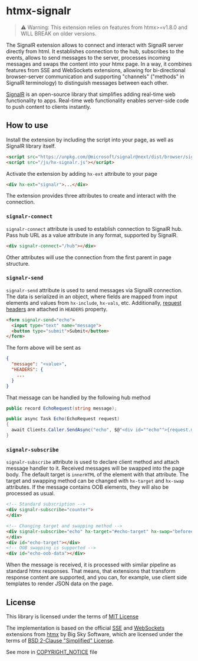 # htmx-signalr

> ⚠ Warning: This extension relies on features from htmx>=v1.8.0 and WILL BREAK on older versions.

The SignalR extension allows to connect and interact with SignalR server directly from html.
It establishes connection to the hub, subscribes to the events, allows to send messages to the server,
processes incoming messages and swaps the content into your htmx page.  In a way, it combines features from SSE
and WebSockets extensions, allowing for bi-directional browser-server communication and supporting
"channels" ("methods" in SignalR terminology) to distinguish messages between each other.

[SignalR](https://docs.microsoft.com/en-us/aspnet/core/signalr/introduction?view=aspnetcore-6.0) is an open-source library that
simplifies adding real-time web functionality to apps. Real-time web functionality enables server-side code to push content to clients instantly.

## How to use

Install the extension by including the script into your page, as well as SignalR library itself.

```html
<script src="https://unpkg.com/@microsoft/signalr@next/dist/browser/signalr.js"></script>
<script src="/js/hx-signalr.js"></script>
```

Activate the extension by adding `hx-ext` attribute to your page

```html
<div hx-ext="signalr">...</div>
```

The extension provides three attributes to create and interact with the connection.

### `signalr-connect`

`signalr-connect` attribute is used to establish connection to SignalR hub. Pass hub URL as a value attribute in any format, supported by SignalR.

```html
<div signalr-connect="/hub"></div>
```

Other attributes will use the connection from the first parent in page structure.

### `signalr-send`

`signalr-send` attribute is used to send messages via SignalR connection. The data is serialized in an object, where fields are mapped from input elements
and values from `hx-include`, `hx-vals`, etc. Additionally, [request headers](https://htmx.org/docs/#request-headers) are attached in `HEADERS` property.

```html
<form signalr-send="echo">
  <input type="text" name="message">
  <button type="submit">Submit</button>
</form>
```

The form above will be sent as

```json
{
  "message": "<value>",
  "HEADERS": {
    ...
  }
}
```

That message can be handled by the following hub method

```csharp
public record EchoRequest(string message);

public async Task Echo(EchoRequest request)
{
  await Clients.Caller.SendAsync("echo", $@"<div id=""echo"">{request.message}</div><div hx-swap-oob=""true"" id=""echo-oob-data"">{new Random().Next()}</div>");
}
```

### `signalr-subscribe`

`signalr-subscribe` attribute is used to declare client method and attach message handler to it. Received messages will be swapped into the page body.
The default target is `innerHTML` of the element with that attribute. The target and swapping method can be changed with `hx-target` and `hx-swap` attributes. If the message
contains OOB elements, they will also be processed as usual.

```html
<!-- Standard subscription -->
<div signalr-subscribe="counter">
</div>

<!-- Changing target and swapping method -->
<div signalr-subscribe="echo" hx-target="#echo-target" hx-swap="beforeend">
</div>
<div id="echo-target"></div>
<!-- OOB swapping is supported -->
<div id="echo-oob-data"></div>
```

When the message is received, it is processed with similar pipeline as standard htmx responses. That means, that extensions that transform response content
are supported, and you can, for example, use client side templates to render JSON data on the page.

## License

This library is licensed under the terms of [MIT License](LICENSE)

The implementation is based on the official [SSE](https://github.com/bigskysoftware/htmx/blob/master/src/ext/sse.js) and [WebSockets](https://github.com/bigskysoftware/htmx/blob/master/src/ext/ws.js)
extensions from [htmx](https://github.com/bigskysoftware/htmx) by Big Sky Software, which are licensed under the terms of [BSD 2-Clause "Simplified" License](https://github.com/bigskysoftware/htmx/blob/master/LICENSE).

See more in [COPYRIGHT_NOTICE](COPYRIGHT_NOTICE.md) file
